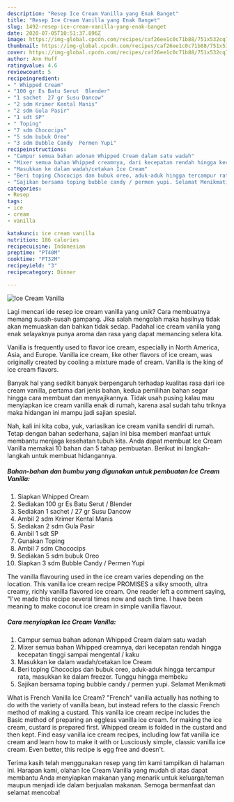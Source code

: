 ```yaml
---
description: "Resep Ice Cream Vanilla yang Enak Banget"
title: "Resep Ice Cream Vanilla yang Enak Banget"
slug: 1492-resep-ice-cream-vanilla-yang-enak-banget
date: 2020-07-05T10:51:37.896Z
image: https://img-global.cpcdn.com/recipes/caf26ee1c0c71b88/751x532cq70/ice-cream-vanilla-foto-resep-utama.jpg
thumbnail: https://img-global.cpcdn.com/recipes/caf26ee1c0c71b88/751x532cq70/ice-cream-vanilla-foto-resep-utama.jpg
cover: https://img-global.cpcdn.com/recipes/caf26ee1c0c71b88/751x532cq70/ice-cream-vanilla-foto-resep-utama.jpg
author: Ann Huff
ratingvalue: 4.6
reviewcount: 5
recipeingredient:
- " Whipped Cream"
- "100 gr Es Batu Serut  Blender"
- "1 sachet  27 gr Susu Dancow"
- "2 sdm Krimer Kental Manis"
- "2 sdm Gula Pasir"
- "1 sdt SP"
- " Toping"
- "7 sdm Chococips"
- "5 sdm bubuk Oreo"
- "3 sdm Bubble Candy  Permen Yupi"
recipeinstructions:
- "Campur semua bahan adonan Whipped Cream dalam satu wadah"
- "Mixer semua bahan Whipped creamnya, dari kecepatan rendah hingga kecepatan tinggi sampai mengental / kaku"
- "Masukkan ke dalam wadah/cetakan Ice Cream"
- "Beri toping Chococips dan bubuk oreo, aduk-aduk hingga tercampur rata, masukkan ke dalam freezer. Tunggu hingga membeku"
- "Sajikan bersama toping bubble candy / permen yupi. Selamat Menikmati"
categories:
- Resep
tags:
- ice
- cream
- vanilla

katakunci: ice cream vanilla 
nutrition: 186 calories
recipecuisine: Indonesian
preptime: "PT40M"
cooktime: "PT32M"
recipeyield: "3"
recipecategory: Dinner

---
```



![Ice Cream Vanilla](https://img-global.cpcdn.com/recipes/caf26ee1c0c71b88/751x532cq70/ice-cream-vanilla-foto-resep-utama.jpg)

Lagi mencari ide resep ice cream vanilla yang unik? Cara membuatnya memang susah-susah gampang. Jika salah mengolah maka hasilnya tidak akan memuaskan dan bahkan tidak sedap. Padahal ice cream vanilla yang enak selayaknya punya aroma dan rasa yang dapat memancing selera kita.

Vanilla is frequently used to flavor ice cream, especially in North America, Asia, and Europe. Vanilla ice cream, like other flavors of ice cream, was originally created by cooling a mixture made of cream. Vanilla is the king of ice cream flavors.

Banyak hal yang sedikit banyak berpengaruh terhadap kualitas rasa dari ice cream vanilla, pertama dari jenis bahan, kedua pemilihan bahan segar hingga cara membuat dan menyajikannya. Tidak usah pusing kalau mau menyiapkan ice cream vanilla enak di rumah, karena asal sudah tahu triknya maka hidangan ini mampu jadi sajian spesial.


Nah, kali ini kita coba, yuk, variasikan ice cream vanilla sendiri di rumah. Tetap dengan bahan sederhana, sajian ini bisa memberi manfaat untuk membantu menjaga kesehatan tubuh kita. Anda dapat membuat Ice Cream Vanilla memakai 10 bahan dan 5 tahap pembuatan. Berikut ini langkah-langkah untuk membuat hidangannya.

<!--inarticleads1-->

##### Bahan-bahan dan bumbu yang digunakan untuk pembuatan Ice Cream Vanilla:

1. Siapkan  Whipped Cream
1. Sediakan 100 gr Es Batu Serut / Blender
1. Sediakan 1 sachet / 27 gr Susu Dancow
1. Ambil 2 sdm Krimer Kental Manis
1. Sediakan 2 sdm Gula Pasir
1. Ambil 1 sdt SP
1. Gunakan  Toping
1. Ambil 7 sdm Chococips
1. Sediakan 5 sdm bubuk Oreo
1. Siapkan 3 sdm Bubble Candy / Permen Yupi


The vanilla flavouring used in the ice cream varies depending on the location. This vanilla ice cream recipe PROMISES a silky smooth, ultra creamy, richly vanilla flavored ice cream. One reader left a comment saying, &#34;I&#39;ve made this recipe several times now and each time. I have been meaning to make coconut ice cream in simple vanilla flavour. 

<!--inarticleads2-->

##### Cara menyiapkan Ice Cream Vanilla:

1. Campur semua bahan adonan Whipped Cream dalam satu wadah
1. Mixer semua bahan Whipped creamnya, dari kecepatan rendah hingga kecepatan tinggi sampai mengental / kaku
1. Masukkan ke dalam wadah/cetakan Ice Cream
1. Beri toping Chococips dan bubuk oreo, aduk-aduk hingga tercampur rata, masukkan ke dalam freezer. Tunggu hingga membeku
1. Sajikan bersama toping bubble candy / permen yupi. Selamat Menikmati


What is French Vanilla Ice Cream? &#34;French&#34; vanilla actually has nothing to do with the variety of vanilla bean, but instead refers to the classic French method of making a custard. This vanilla ice cream recipe includes the Basic method of preparing an eggless vanilla ice cream. for making the ice cream, custard is prepared first. Whipped cream is folded in the custard and then kept. Find easy vanilla ice cream recipes, including low fat vanilla ice cream and learn how to make it with or Lusciously simple, classic vanilla ice cream. Even better, this recipe is egg free and doesn&#39;t. 

Terima kasih telah menggunakan resep yang tim kami tampilkan di halaman ini. Harapan kami, olahan Ice Cream Vanilla yang mudah di atas dapat membantu Anda menyiapkan makanan yang menarik untuk keluarga/teman maupun menjadi ide dalam berjualan makanan. Semoga bermanfaat dan selamat mencoba!
